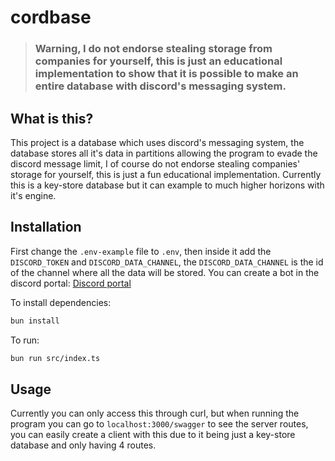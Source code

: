 # cordbase

> ### Warning, I do not endorse stealing storage from companies for yourself, this is just an educational implementation to show that it is possible to make an entire database with discord's messaging system.

## What is this?
This project is a database which uses discord's messaging system, the database stores all it's data in partitions allowing the program to evade the discord message limit, I of course do not endorse stealing companies' storage for yourself, this is just a fun educational implementation.
Currently this is a key-store database but it can example to much higher horizons with it's engine.

## Installation
First change the ```.env-example``` file to ```.env```, then inside it add the ```DISCORD_TOKEN``` and ```DISCORD_DATA_CHANNEL```, the ```DISCORD_DATA_CHANNEL``` is the id of the channel where all the data will be stored.
You can create a bot in the discord portal: [Discord portal](https://discord.com/developers/docs/intro)

To install dependencies:
```bash
bun install
```
To run:
```bash
bun run src/index.ts
```

## Usage
Currently you can only access this through curl, but when running the program you can go to ```localhost:3000/swagger``` to see the server routes, you can easily create a client with this due to it being just a key-store database and only having 4 routes.